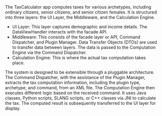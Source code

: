 <p>The TaxCalculator app computes taxes for various archetypes, including ordinary citizens, senior citizens, and senior citizen females. It is structured into three layers: the UI Layer, the Middleware, and the Calculation Engine.
</p>
<ul>
  <li>UI Layer: This layer captures demographic and income details. The DataViewHandler interacts with the facade API.</li>
  <li>Middleware: This consists of the facade layer or API, Command Dispatcher, and Plugin Manager. Data Transfer Objects (DTOs) are used to transfer data between layers. The data is passed to the Computation Engine via the Command Dispatcher.</li>
  <li>Calculation Engine: This is where the actual tax computation takes place.</li>
</ul>
<p>
  The system is designed to be extensible through a pluggable architecture. The Command Dispatcher, with the assistance of the Plugin Manager, extracts the tax computation information, including the plugin type, archetype, and command, from an XML file. The Computation Engine then executes different logic based on the received command. It uses Java classes, Python scripts, SLANG scripts, or C++ classes via JNI to calculate the tax. The computed result is subsequently transferred to the UI layer for display.
</p>
